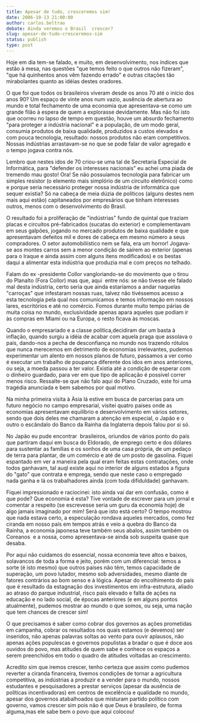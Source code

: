```yaml
---
title: Apesar de tudo, cresceremos sim!
date: 2006-10-13 21:00:00
author: carlos.beltrao
debate: Ainda veremos o Brasil  crescer?
slug: apesar-de-tudo-cresceremos-sim
status: publish 
type: post
---
```


Hoje em dia tem-se falado, e muito, em desenvolvimento, nos índices que estão à mesa, nas questões "que temos feito o que outros não fizeram", "que há quinhentos anos vêm fazendo errado" e outras citações tão mirabolantes quanto as idéias destes oradores.


O que foi que todos os brasileiros viveram desde os anos 70 até o início dos anos 90? Um espaço de vinte anos num vazio, ausência de abertura ao mundo e total fechamento de uma economia que apresentava-se como um grande filão à espera de quem a explorasse devidamente. Mas não foi isto que ocorreu no lapso de tempo em questão, houve um absurdo fechamento "para proteger a indústria nacional" e a população, de um modo geral, consumia produtos de baixa qualidade, produzidos a custos elevados e com pouca tecnologia, resultado: nossos produtos não eram competitivos. Nossas indústrias arrastavam-se no que se pode falar de valor agregado e o tempo jogava contra nós.


Lembro que nestes idos de 70 criou-se uma tal de Secretaria Especial de Informática, para "defender os interesses nacionais" eu achei uma piada de tremendo mau gosto! Ora! Se não possuíamos tecnologia para fabricar um simples resistor (o elemento mais simplório de um circuito eletrônico) como e porque seria necessário proteger nossa indústria de informática que sequer existia? Só na cabeça de meia dúzia de políticos (alguns destes nem mais aqui estão) capitaneados por empresários que tinham interesses outros, menos com o desenvolvimento do Brasil.


O resultado foi a proliferação de "indústrias" fundo de quintal que traziam placas e circuitos pré-fabricados (sucatas do exterior) e complementavam em seus galpões, jogando no mercado produtos de baixa qualidade e que apresentavam defeitos mil e dores de cabeça em mesmo número a seus compradores. O setor automobiliístico nem se fala, era um horror! Jogava-se aos montes carros sem a menor condição de saírem ao exterior (apenas para o Iraque e ainda assim com alguns itens modificados) e os bestas daqui a alimentar esta indústria que produzia mal e com preços no telhado.


Falam do ex -presidente Collor vangloriando-se do movimento que o tirou do Planalto (Fora Collor) mas que, aqui  entre nós: se não tivesse ele falado mal desta indústria, certo seria que ainda estaríamos a andar naquelas "carroças" que infestaram nossas ruas, talvez não tivéssemos acesso a esta tecnologia pela qual nos comunicamos e temos informação em nossos lares, escritórios e até no comércio. Fomos durante muito tempo párias de muita coisa no mundo, exclusividade apenas apara aqueles que podiam ir às compras em Miami ou na Europa, o resto ficava às moscas.


Quando o empresariado e a classe política,decidiram dar um basta à inflação, quando surgiu a idéia de acabar com aquela praga que assolava o país, dando-nos a pecha de desconfiança no mundo nos trazendo rótulos que nunca merecemos em detrimento de economias irrelevantes, pudemos experimentar um alento em nossos planos de futuro, passamos a ver como é executar um trabalho de poupança diferente dos idos em anos anteriores, ou seja, a moeda passou a ter valor. Existia até a condição de esperar com o dinheiro guardado, para ver em que tipo de aplicação é possível correr menos risco. Ressalte-se que não falo aqui do Plano Cruzado, este foi uma tragédia anunciada e bem sabemos por qual motivo. 


Na minha primeira visita à Àsia lá estive em busca de parcerias para um futuro negócio no campo empresarial, visitei quatro países onde as economias apresentavam equilíbrio e desenvolvimento em vários setores, sendo que dois deles me chamaram a atenção em especial, o Japão e o outro o escândalo do Banco da Rainha da Inglaterra depois falou por si só. 


No Japão eu pude encontrar  brasileiros, oriundos de vários ponto do país que partiram daqui em busca do Eldorado, de emprego certo e dos dólares para sustentar as famílias e os sonhos de uma casa própria, de um pedaço de terra para plantar, de um comércio e até de um posto de gasolina. Fiquei espantado em ver a maneira pela qual eram feitas estas contratações, onde todos ganhavam, tal auql existe aqui no interior de alguns estados a figura do "gato" que contrata e emprega, sendo que neste caso o empregado nada ganha e lá os trabalhadores ainda (com toda difiduldade) ganhavam.


Fiquei impressionado e raciocinei: isto ainda vai dar em confusão, como é que pode? Que economia é esta? Tive vontade de escrever para um jornal e comentar a respeito (se escrevesse seria um guru da economia hoje) de algo jamais imaginado por mim! Será que isto está certo? O tempo mostrou que nada estava certo, a especulação rondava aqueles mercados, como fez ciranda em nosso país em tempos atrás e veio a quebra do Banco da Rainha, a economia japonesa teve também seus abalos, assim também os Coreanos  e a nossa, como apresentava-se ainda sob suspeita quase que desaba.


Por aqui não cuidamos do essencial, nossa economia teve altos e baixos, solavancos de toda a forma e jeito, porém com um diferencial: temos a sorte (é isto mesmo) que outros países não têm, temos capacidade de superação, um povo lutador, mesmo sob adversidades, mesmo diante de fatores contrários ao bom senso e à lógica. Apesar do encolhimento do país que é resultado da estagnação dos investimentos em infra-estrutura, aliado ao atraso do parque industrial, risco país elevado e falta de ações na educação e no lado social, de épocas anteriores (e em alguns pontos atualmente), pudemos mostrar ao mundo o que somos, ou seja, uma nação que tem chances de crescer sim! 


O que precisamos é saber como cobrar dos governos as ações prometidas em campanha, cobrar os resultados nos quais estamos (e devemos) ser inseridos, não apenas palavras soltas ao vento para ouvir aplausos, não apenas ações populescas e governos populistas a bradar o que é doce aos ouvidos do povo, mas atitudes de quem sabe e conhece os espaços a serem preenchidos em todo o quadro de atitudes voltadas ao crescimento. 


Acredito sim que iremos crescer, tenho certeza que assim como pudemos reverter a ciranda financeira, tivemos condições de tornar a agricultura competitiva, as indústrias a produzir e a vender para o mundo, nossos estudantes e pesquisadores a prestar serviços (apesar da ausência de políticas incentivadoras) em centros de excelência e qualidade no mundo, apesar dos governos atabalhoados que misturam partido político com governo, vamos crescer sim pois não é que Deus é brasileiro, de forma alguma,mas ele sabe bem o povo que aqui colocou!


 


